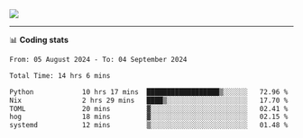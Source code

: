 <picture>
  <source
  srcset="https://github-readme-stats.vercel.app/api?username=sant0s12&show_icons=true&theme=dark"
  media="(prefers-color-scheme: dark)"
  />
  <source
  srcset="https://github-readme-stats.vercel.app/api?username=sant0s12&show_icons=true"
  media="(prefers-color-scheme: light)"
  />
  <img src="https://github-readme-stats.vercel.app/api?username=sant0s12&show_icons=true" />
</picture>

---

📊 **Coding stats**

<!--START_SECTION:waka-->

```txt
From: 05 August 2024 - To: 04 September 2024

Total Time: 14 hrs 6 mins

Python            10 hrs 17 mins  ██████████████████▒░░░░░░   72.96 %
Nix               2 hrs 29 mins   ████▒░░░░░░░░░░░░░░░░░░░░   17.70 %
TOML              20 mins         ▓░░░░░░░░░░░░░░░░░░░░░░░░   02.41 %
hog               18 mins         ▓░░░░░░░░░░░░░░░░░░░░░░░░   02.15 %
systemd           12 mins         ▒░░░░░░░░░░░░░░░░░░░░░░░░   01.48 %
```

<!--END_SECTION:waka-->
